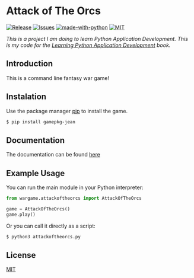 # Attack of The Orcs

[![Release](https://img.shields.io/badge/release-v2.0.3-blue)](https://pypi.org/project/gamepkg-jean/)
[![Issues](https://img.shields.io/github/issues/jeantardelli/wargameRepo)](https://github.com/jeantardelli/wargameRepo/issues)
[![made-with-python](https://img.shields.io/badge/Made%20with-Python-1f425f.svg)](https://www.python.org/)
[![MIT](https://img.shields.io/github/license/jeantardelli/wargameRepo)](https://choosealicense.com/)

_This is a project I am doing to learn Python Application Development. This is my code for the [Learning Python Application Development](https://github.com/PacktPublishing/Learning-Python-Application-Development) book._

## Introduction

This is a command line fantasy war game!

## Instalation

Use the package manager [pip](https://pypi.org/) to install the game.

```bash
$ pip install gamepkg-jean
```

## Documentation

The documentation can be found [here](https://wargamerepo.readthedocs.io/en/latest/?)

## Example Usage

You can run the main module in your Python interpreter:

```python
from wargame.attackoftheorcs import AttackOfTheOrcs

game = AttackOfTheOrcs()
game.play()
```

Or you can call it directly as a script:

```sh
$ python3 attackoftheorcs.py

```

## License
[MIT](LICENSE.txt) 
